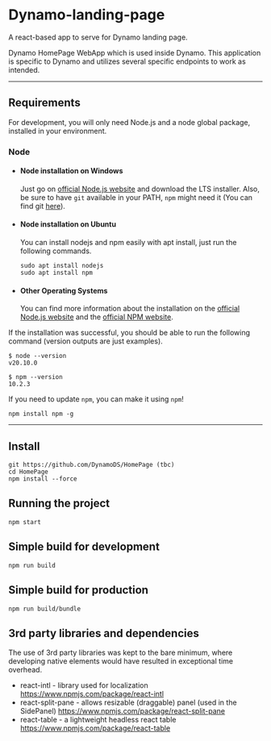 # Dynamo-landing-page
A react-based app to serve for Dynamo landing page. 



Dynamo HomePage WebApp which is used inside Dynamo. This application is specific to Dynamo and utilizes several specific endpoints to work as intended. 

---

## Requirements

For development, you will only need Node.js and a node global package, installed in your environment.

### Node

- #### Node installation on Windows

  Just go on [official Node.js website](https://nodejs.org/) and download the LTS installer. Also, be sure to have `git` available in your PATH, `npm` might need it (You can find git [here](https://git-scm.com/)).

- #### Node installation on Ubuntu

  You can install nodejs and npm easily with apt install, just run the following commands.

      sudo apt install nodejs
      sudo apt install npm

- #### Other Operating Systems

  You can find more information about the installation on the [official Node.js website](https://nodejs.org/) and the [official NPM website](https://npmjs.org/).

If the installation was successful, you should be able to run the following command (version outputs are just examples).

    $ node --version
    v20.10.0

    $ npm --version
    10.2.3

If you need to update `npm`, you can make it using `npm`!

    npm install npm -g

---

## Install

    git https://github.com/DynamoDS/HomePage (tbc)
    cd HomePage
    npm install --force

## Running the project

    npm start

## Simple build for development

    npm run build

## Simple build for production

    npm run build/bundle



## 3rd party libraries and dependencies 
The use of 3rd party libraries was kept to the bare minimum, where developing native elements would have resulted in exceptional time overhead.

- react-intl - library used for localization https://www.npmjs.com/package/react-intl
- react-split-pane - allows resizable (draggable) panel (used in the SidePanel) https://www.npmjs.com/package/react-split-pane
- react-table - a lightweight headless react table https://www.npmjs.com/package/react-table



